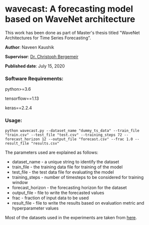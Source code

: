 # wavecast: A forecasting model based on WaveNet architecture

This work has been done as part of Master's thesis titled "WaveNet Architectures for Time Series Forecasting".

**Author**: Naveen Kaushik

**Supervisor**: [Dr. Christoph Bergemeir](https://www.cbergmeir.com/)

**Published date**: July 15, 2020

### Software Requirements:
python>=3.6

tensorflow==1.13

keras==2.2.4


### Usage:

`python wavecast.py --dataset_name "dummy_ts_data" --train_file "train.csv" --test_file "test.csv" --training_steps 72 --forecast_horizon 12 --output_file "forecast.csv" --frac 1.0 --result_file "results.csv"`

The parameters used are explained as follows:

- dataset_name - a unique string to identify the dataset
- train_file - the training data file for training of the model
- test_file - the test data file for evaluating the model
- training_steps - number of timesteps to be considered for training window
- forecast_horizon - the forecasting horizon for the dataset
- output_file - file to write the forecasted values
- frac - fraction of input data to be used
- result_file - file to write the results based on evaluation metric and hyperparameter values

Most of the datasets used in the experiments are taken from [here](https://zenodo.org/communities/forecasting?page=1&size=20).
